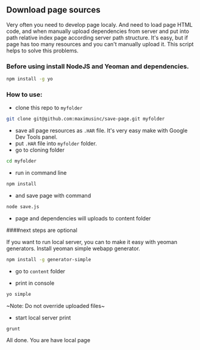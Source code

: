 ## Download page sources

Very often you need to develop page localy. And need to load page HTML code, and when manually upload dependencies from server and put into path relative index page according server path structure. It's easy, but if page has too many resources and you can't manually upload it. This script helps to solve this problems.

### Before using install NodeJS and Yeoman and dependencies.

```sh
npm install -g yo
```


### How to use:

+ clone this repo to `myfolder`

```sh
git clone git@github.com:maximusinc/save-page.git myfolder
```

+ save all page resources as `.HAR` file. It's very easy make with Google Dev Tools panel.
+ put `.HAR` file into `myfolder` folder.
+ go to cloning folder
```sh
cd myfolder
```
+ run in command line
```sh
npm install
```
+ and save page with command

```sh
node save.js
```

+ page and dependencies will uploads to content folder

####next steps are optional

If you want to run local server, you can to make it easy with yeoman generators. Install yeoman simple webapp generator.
```sh
npm install -g generator-simple
```

+ go to `content` folder

+ print in console

```sh
yo simple
```
~Note: Do not override uploaded files~

+ start local server print

```sh
grunt
```

All done. You are have local page